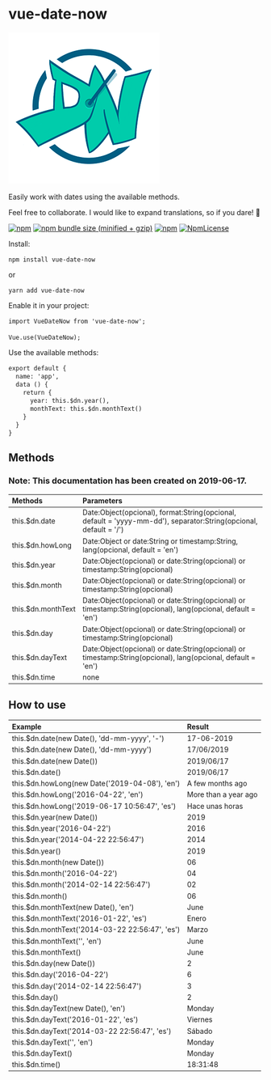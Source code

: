 # vue-date-now

![](images/Logo_DateNow_Vue-min.png)

Easily work with dates using the available methods.

Feel free to collaborate. I would like to expand translations, so if you dare! 🚀

[![npm](https://img.shields.io/npm/v/vue-date-now.svg)](https://www.npmjs.com/package/vue-date-now)
[![npm bundle size (minified + gzip)](https://img.shields.io/bundlephobia/minzip/react.svg)](https://www.npmjs.com/package/vue-date-now)
[![npm](https://img.shields.io/npm/dt/vue-date-now.svg)](https://www.npmjs.com/package/vue-date-now)
[![NpmLicense](https://img.shields.io/npm/l/vue-date-now.svg)](https://www.npmjs.com/package/vue-date-now)

Install:

    npm install vue-date-now

or

    yarn add vue-date-now

Enable it in your project:

    import VueDateNow from 'vue-date-now';
    
    Vue.use(VueDateNow);

Use the available methods:

    export default {
      name: 'app',
      data () {
        return {
          year: this.$dn.year(),
          monthText: this.$dn.monthText()
        }
      }
    }
    
## Methods

### Note: This documentation has been created on 2019-06-17.

| Methods              | Parameters                                                                                                         |
|:---------------------|:-------------------------------------------------------------------------------------------------------------------|
| this.$dn.date        | Date:Object(opcional), format:String(opcional, default = 'yyyy-mm-dd'), separator:String(opcional, default = '/')  |
| this.$dn.howLong     | Date:Object or date:String or timestamp:String, lang(opcional, default = 'en')                                     |
| this.$dn.year        | Date:Object(opcional) or date:String(opcional) or timestamp:String(opcional)                                       |
| this.$dn.month       | Date:Object(opcional) or date:String(opcional) or timestamp:String(opcional)                                       |
| this.$dn.monthText   | Date:Object(opcional) or date:String(opcional) or timestamp:String(opcional), lang(opcional, default = 'en')       |
| this.$dn.day         | Date:Object(opcional) or date:String(opcional) or timestamp:String(opcional)                                       |
| this.$dn.dayText     | Date:Object(opcional) or date:String(opcional) or timestamp:String(opcional), lang(opcional, default = 'en')       |
| this.$dn.time        | none                                                                                                               |


## How to use

| Example                                                        | Result                    |
|:---------------------------------------------------------------|:--------------------------|
| this.$dn.date(new Date(), 'dd-mm-yyyy', '-')                   | 17-06-2019                |
| this.$dn.date(new Date(), 'dd-mm-yyyy')                        | 17/06/2019                |
| this.$dn.date(new Date())                                      | 2019/06/17                |
| this.$dn.date()                                                | 2019/06/17                |
| this.$dn.howLong(new Date('2019-04-08'), 'en')                 | A few months ago          |
| this.$dn.howLong('2016-04-22', 'en')                           | More than a year ago      |
| this.$dn.howLong('2019-06-17 10:56:47', 'es')                  | Hace unas horas           |
| this.$dn.year(new Date())                                      | 2019                      |
| this.$dn.year('2016-04-22')                                    | 2016                      |
| this.$dn.year('2014-04-22 22:56:47')                           | 2014                      |
| this.$dn.year()                                                | 2019                      |
| this.$dn.month(new Date())                                     | 06                        |
| this.$dn.month('2016-04-22')                                   | 04                        |
| this.$dn.month('2014-02-14 22:56:47')                          | 02                        |
| this.$dn.month()                                               | 06                        |
| this.$dn.monthText(new Date(), 'en')                           | June                      |
| this.$dn.monthText('2016-01-22', 'es')                         | Enero                     |
| this.$dn.monthText('2014-03-22 22:56:47', 'es')                | Marzo                     |
| this.$dn.monthText('', 'en')                                   | June                      |
| this.$dn.monthText()                                           | June                      |
| this.$dn.day(new Date())                                       | 2                         |
| this.$dn.day('2016-04-22')                                     | 6                         |
| this.$dn.day('2014-02-14 22:56:47')                            | 3                         |
| this.$dn.day()                                                 | 2                         |
| this.$dn.dayText(new Date(), 'en')                             | Monday                    |
| this.$dn.dayText('2016-01-22', 'es')                           | Viernes                   |
| this.$dn.dayText('2014-03-22 22:56:47', 'es')                  | Sábado                    |
| this.$dn.dayText('', 'en')                                     | Monday                    |
| this.$dn.dayText()                                             | Monday                    |
| this.$dn.time()                                                | 18:31:48                  |
